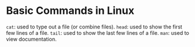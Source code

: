 # Basic Commands in Linux

`cat`: used to type out a file (or combine files).
`head`: used to show the first few lines of a file.
`tail`: used to show the last few lines of a file.
`man`: used to view documentation.
